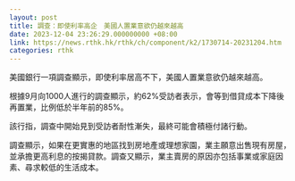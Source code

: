 ```yaml
---
layout: post
title: 調查：即使利率高企　美國人置業意欲仍越來越高
date: 2023-12-04 23:26:29.000000000 +08:00
link: https://news.rthk.hk/rthk/ch/component/k2/1730714-20231204.htm
categories: rthk
---
```


美國銀行一項調查顯示，即使利率居高不下，美國人置業意欲仍越來越高。

根據9月向1000人進行的調查顯示，約62%受訪者表示，會等到借貸成本下降後再置業，比例低於半年前的85%。

該行指，調查中開始見到受訪者耐性漸失，最終可能會積極付諸行動。

調查顯示，如果在更實惠的地區找到房地產或理想家園，業主願意出售現有房屋，並承擔更高利息的按揭貸款。調查又顯示，業主賣房的原因亦包括事業或家庭因素、尋求較低的生活成本。
